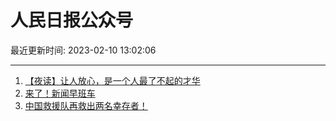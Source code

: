 # 人民日报公众号

最近更新时间: 2023-02-10 13:02:06

--- 
1. [【夜读】让人放心，是一个人最了不起的才华](https://mp.weixin.qq.com/s/utuytlV2DasLPkiKntmrlg) 
2. [来了！新闻早班车](https://mp.weixin.qq.com/s/hn-2sL1RrFOvNxh0qlEKxw) 
3. [中国救援队再救出两名幸存者！](https://mp.weixin.qq.com/s/2fYAk0deLLr24sFit3ek_A) 
